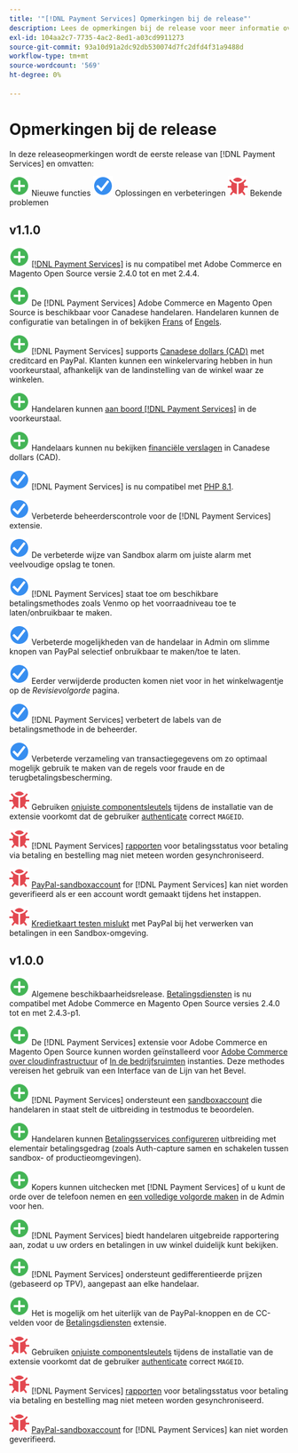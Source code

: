 ```yaml
---
title: '"[!DNL Payment Services] Opmerkingen bij de release"'
description: Lees de opmerkingen bij de release voor meer informatie over alle [!DNL Payment Services] lozingen.
exl-id: 104aa2c7-7735-4ac2-8ed1-a03cd9911273
source-git-commit: 93a10d91a2dc92db530074d7fc2dfd4f31a9488d
workflow-type: tm+mt
source-wordcount: '569'
ht-degree: 0%

---
```


# Opmerkingen bij de release

In deze releaseopmerkingen wordt de eerste release van [!DNL Payment Services] en omvatten:

![Nieuw](../assets/new.svg) Nieuwe functies
![Probleem opgelost](../assets/fix.svg) Oplossingen en verbeteringen
![Bekend probleem](../assets/bug.svg) Bekende problemen

## v1.1.0

![Nieuw](../assets/new.svg)<!-- Issue PAY-2127 --> [[!DNL Payment Services]](https://marketplace.magento.com/magento-payment-services.html) is nu compatibel met Adobe Commerce en Magento Open Source versie 2.4.0 tot en met 2.4.4.

![Nieuw](../assets/new.svg)<!-- Issue PAY-2682 --> De [!DNL Payment Services] Adobe Commerce en Magento Open Source is beschikbaar voor Canadese handelaren. Handelaren kunnen de configuratie van betalingen in of bekijken [Frans](https://experienceleague.adobe.com/docs/commerce-merchant-services/payment-services/overview.html?lang=fr) of [Engels](https://experienceleague.adobe.com/docs/commerce-merchant-services/payment-services/overview.html?lang=en).

![Nieuw](../assets/new.svg)<!-- Issue PAY-2681 --> [!DNL Payment Services] supports [Canadese dollars (CAD)](overview.md#accepted-credit-cards-and-currencies) met creditcard en PayPal. Klanten kunnen een winkelervaring hebben in hun voorkeurstaal, afhankelijk van de landinstelling van de winkel waar ze winkelen.

![Nieuw](../assets/new.svg)<!-- Issue PAY-2680 --> Handelaren kunnen [aan boord [!DNL Payment Services]](onboard.md) in de voorkeurstaal.

![Nieuw](../assets/new.svg)<!-- Issue PAY-2678 --> Handelaars kunnen nu bekijken [financiële verslagen](order-payment-status.md) in Canadese dollars (CAD).

![Probleem opgelost](../assets/fix.svg)<!-- Issue PAY-2710 --> [!DNL Payment Services] is nu compatibel met [PHP 8.1](https://www.php.net/releases/8.1/en.php).

![Probleem opgelost](../assets/fix.svg)<!-- Issue PAY-3035 --> Verbeterde beheerderscontrole voor de [!DNL Payment Services] extensie.

![Probleem opgelost](../assets/fix.svg)<!-- Issue PAY-3017 --> De verbeterde wijze van Sandbox alarm om juiste alarm met veelvoudige opslag te tonen.

![Probleem opgelost](../assets/fix.svg)<!-- Issue PAY-2742 --> [!DNL Payment Services] staat toe om beschikbare betalingsmethodes zoals Venmo op het voorraadniveau toe te laten/onbruikbaar te maken.

![Probleem opgelost](../assets/fix.svg)<!-- Issue PAY-2277 --> Verbeterde mogelijkheden van de handelaar in Admin om slimme knopen van PayPal selectief onbruikbaar te maken/toe te laten.

![Probleem opgelost](../assets/fix.svg)<!-- Issue PAY-2561 --> Eerder verwijderde producten komen niet voor in het winkelwagentje op de _Revisievolgorde_ pagina.

![Probleem opgelost](../assets/fix.svg)<!-- Issue PAY-2456 --> [!DNL Payment Services] verbetert de labels van de betalingsmethode in de beheerder.

![Probleem opgelost](../assets/fix.svg)<!-- Issue PAY-2907 --> Verbeterde verzameling van transactiegegevens om zo optimaal mogelijk gebruik te maken van de regels voor fraude en de terugbetalingsbescherming.

![Bekend probleem](../assets/bug.svg)<!-- Issue PAY-2473 --> Gebruiken [onjuiste componentsleutels](https://support.magento.com/hc/en-us/articles/4406603542541) tijdens de installatie van de extensie voorkomt dat de gebruiker [authenticate](https://devdocs.magento.com/guides/v2.4/install-gde/prereq/connect-auth.html) correct `MAGEID`.

![Bekend probleem](../assets/bug.svg)<!-- Issue PAY-2474 --> [!DNL Payment Services] [rapporten](https://support.magento.com/hc/en-us/articles/4406114741517) voor betalingsstatus voor betaling via betaling en bestelling mag niet meteen worden gesynchroniseerd.

![Bekend probleem](../assets/bug.svg)<!-- Issue PAY-2475 --> [PayPal-sandboxaccount](https://support.magento.com/hc/en-us/articles/4406954952461) for [!DNL Payment Services] kan niet worden geverifieerd als er een account wordt gemaakt tijdens het instappen.

![Bekend probleem](../assets/bug.svg)<!-- Issue PAY-2842 --> [Kredietkaart testen mislukt](https://support.magento.com/hc/en-us/articles/5201041963917) met PayPal bij het verwerken van betalingen in een Sandbox-omgeving.

## v1.0.0

![Nieuw](../assets/new.svg)<!-- Issue PAY-2127 --> Algemene beschikbaarheidsrelease. [Betalingsdiensten](https://marketplace.magento.com/magento-payment-services.html) is nu compatibel met Adobe Commerce en Magento Open Source versies 2.4.0 tot en met 2.4.3-p1.

![Nieuw](../assets/new.svg)<!-- Issue PAY-124 --> De [!DNL Payment Services] extensie voor Adobe Commerce en Magento Open Source kunnen worden geïnstalleerd voor [Adobe Commerce over cloudinfrastructuur](install.md#magento-commerce-cloud) of [In de bedrijfsruimten](install.md#on-premises) instanties. Deze methodes vereisen het gebruik van een Interface van de Lijn van het Bevel.

![Nieuw](../assets/new.svg)<!-- Issue PAY-1986 --> [!DNL Payment Services] ondersteunt een [sandboxaccount](onboard.md#enable-sandbox-testing) die handelaren in staat stelt de uitbreiding in testmodus te beoordelen.

![Nieuw](../assets/new.svg)<!-- Issue PAY-666 --> Handelaren kunnen [Betalingsservices configureren](configure-admin.md) uitbreiding met elementair betalingsgedrag (zoals Auth-capture samen en schakelen tussen sandbox- of productieomgevingen).

![Nieuw](../assets/new.svg)<!-- Issue PAY-780 --> Kopers kunnen uitchecken met [!DNL Payment Services] of u kunt de orde over de telefoon nemen en [een volledige volgorde maken](create-order.md) in de Admin voor hen.

![Nieuw](../assets/new.svg)<!-- Issue PAY-1856 --> [!DNL Payment Services] biedt handelaren uitgebreide rapportering aan, zodat u uw orders en betalingen in uw winkel duidelijk kunt bekijken.

![Nieuw](../assets/new.svg)<!-- Issue PAY-311 --> [!DNL Payment Services] ondersteunt gedifferentieerde prijzen (gebaseerd op TPV), aangepast aan elke handelaar.

![Nieuw](../assets/new.svg)<!-- Issue PAY-1443 --> Het is mogelijk om het uiterlijk van de PayPal-knoppen en de CC-velden voor de [Betalingsdiensten](https://devdocs.magento.com/payment-services/customize-buttons-messaging.html) extensie.

![Bekend probleem](../assets/bug.svg)<!-- Issue PAY-2473 --> Gebruiken [onjuiste componentsleutels](https://support.magento.com/hc/en-us/articles/4406603542541) tijdens de installatie van de extensie voorkomt dat de gebruiker [authenticate](https://devdocs.magento.com/guides/v2.4/install-gde/prereq/connect-auth.html) correct `MAGEID`.

![Bekend probleem](../assets/bug.svg)<!-- Issue PAY-2474 --> [!DNL Payment Services] [rapporten](https://support.magento.com/hc/en-us/articles/4406114741517) voor betalingsstatus voor betaling via betaling en bestelling mag niet meteen worden gesynchroniseerd.

![Bekend probleem](../assets/bug.svg)<!-- Issue PAY-2475 --> [PayPal-sandboxaccount](https://support.magento.com/hc/en-us/articles/4406954952461) for [!DNL Payment Services] kan niet worden geverifieerd.
